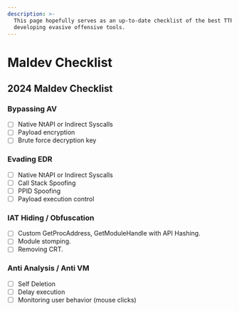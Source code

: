 ```yaml
---
description: >-
  This page hopefully serves as an up-to-date checklist of the best TTP's when
  developing evasive offensive tools.
---
```


# Maldev Checklist

## 2024 Maldev Checklist

### Bypassing AV

* [ ] Native NtAPI or Indirect Syscalls
* [ ] Payload encryption
* [ ] Brute force decryption key

### Evading EDR

* [ ] Native NtAPI or Indirect Syscalls
* [ ] Call Stack Spoofing
* [ ] PPID Spoofing
* [ ] Payload execution control

### IAT Hiding / Obfuscation

* [ ] Custom GetProcAddress, GetModuleHandle with API Hashing.
* [ ] Module stomping.
* [ ] Removing CRT.

### Anti Analysis / Anti VM

* [ ] Self Deletion
* [ ] Delay execution&#x20;
* [ ] Monitoring user behavior (mouse clicks)
